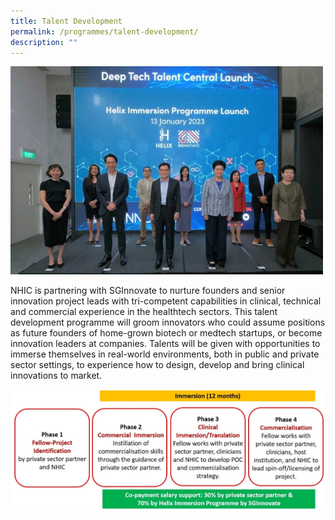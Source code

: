 ```yaml
---
title: Talent Development
permalink: /programmes/talent-development/
description: ""
---
```

<img src="/images/Programmes/talent%20development%201.jpg" style="width:500px"> 

NHIC is partnering with SGInnovate to nurture founders and senior innovation project leads with tri-competent capabilities in clinical, technical and commercial experience in the healthtech sectors. This talent development programme will groom innovators who could assume positions as future founders of home-grown biotech or medtech startups, or become innovation leaders at companies. Talents will be given with opportunities to immerse themselves in real-world environments, both in public and private sector settings, to experience how to design, develop and bring clinical innovations to market.

![](/images/Programmes/talent%20development%202.jpg)